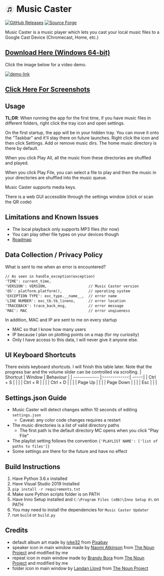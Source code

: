 <h1 align="left">
<img width=30px src="https://raw.githubusercontent.com/elibroftw/music-caster/master/resources/Music%20Caster%20Icon.png" alt="Logo" style="vertical-align: bottom">
Music Caster</h1>

[![GitHub Releases](https://img.shields.io/github/downloads/elibroftw/music-caster/latest/total?color=blue&label=github%20downloads%40latest&style=for-the-badge)](https://github.com/elibroftw/music-caster/releases/latest)
[![Source Forge](https://img.shields.io/sourceforge/dt/music-caster?color=orange&label=SourceForge%20downloads&style=for-the-badge)](https://sourceforge.net/projects/music-caster/)

Music Caster is a music player which lets you cast your local music files to a Google Cast Device (Chromecast, Home, etc.)

## [Download Here (Windows 64-bit)](https://github.com/elibroftw/music-caster/releases/latest)

Click the image below for a video demo.

[![demo link](https://i3.ytimg.com/vi/y0fWPyhNSB0/maxresdefault.jpg)](https://www.youtube.com/watch?v=y0fWPyhNSB0)

## [Click Here For Screenshots](http://www.elopez.me/music-caster/)

## Usage
**TL;DR**:
When running the app for the first time, if you have music files in different folders, right click the tray icon and open settings.

On the first startup, the app will be in your hidden tray. You can move it onto the "Taskbar" and it'll stay there on future launches.
Right click the icon and then click Settings.
Add or remove music dirs. The home music directory is there by default.

When you click Play All, all the music from these directories are shuffled and played.

When you click Play File, you can select a file to play and then the music in your directories are shuffled into the music queue.

Music Caster supports media keys.

There is a web GUI accessible through the settings window (click or scan the QR code)

## Limitations and Known Issues
- The local playback only supports MP3 files (for now)
- You can play other file types on your devices though
- [Roadmap](https://github.com/elibroftw/music-caster/projects/1)

## Data Collection / Privacy Policy
What is sent to me when an error is encountered?
```JS
// As seen in handle_exception(exception)
'TIME': current_time,
'VERSION': VERSION,                   // Music Caster version
'OS': platform.platform(),            // operating system
'EXCEPTION TYPE': exc_type.__name__,  // error name
'LINE NUMBER': exc_tb.tb_lineno,      // error location
'TRACEBACK': trace_back_msg,          // error message
'MAC': MAC                            // error unqiueness
```
In addition, MAC and IP are sent to me on every startup
- MAC so that I know how many users
- IP because I plan on plotting points on a map (for my curiosity)
- Only I have access to this data, I will never give it anyone else.

## UI Keyboard Shortcuts
There exists keyboard shortcuts. I will finish this table later.
Note that the progress bar and the volume slider can be controlled via scrolling.
| Shortcut        | Window           | Behaviour  |
| ------------- |:-------------:| -----:|
| Ctrl + S | | |
| Ctrl + R | | |
| Ctrl + D | | |
| Page Up | | |
| Page Down | | |
| Esc | | |

## Settings.json Guide
- Music Caster will detect changes within 10 seconds of editing `settings.json`
  - Caveat: any color code changes requires a restart
- The music directories is a list of valid directory paths
  - The first path is the default directory MC opens when you click "Play File"
- The playlist setting follows the convention `{'PLAYLIST NAME': ['list of paths to files']}`
- Some settings are there for the future and have no effect

## Build Instructions
1. Have Python 3.6.x installed
2. Have Visual Studio 2019 Installed
3. `pip install -r requirements.txt`
4. Make sure Python scripts folder is on PATH
5. Have Inno Setup installed and `C:\Program Files (x86)\Inno Setup 6\` on PATH
6. You may need to install the dependencies for `Music Caster Updater`
7. run `build` or `build.py`

## Credits
- default album art made by [ivke32](https://pixabay.com/users/ivke32-2526695/?utm_source=link-attribution&amp;utm_medium=referral&amp;utm_campaign=image&amp;utm_content=1413583) from [Pixabay](https://pixabay.com/?utm_source=link-attribution&amp;utm_medium=referral&amp;utm_campaign=image&amp;utm_content=1413583)
- speaker icon in main window made by [Naomi Atkinson](https://thenounproject.com/naomiatkinson/) from [The Noun Project](https://thenounproject.com/term/speaker/5609/) and modified by me
- repeat icon in main window made by [Brandy Bora](https://thenounproject.com/brandy.bora) from [The Noun Project](https://thenounproject.com/search/?q=repeat&i=1555394) and modified by me
- folder icon in main window by [Landan Lloyd](https://thenounproject.com/landan/) from [The Noun Project](https://thenounproject.com/term/folder/1352565/)
